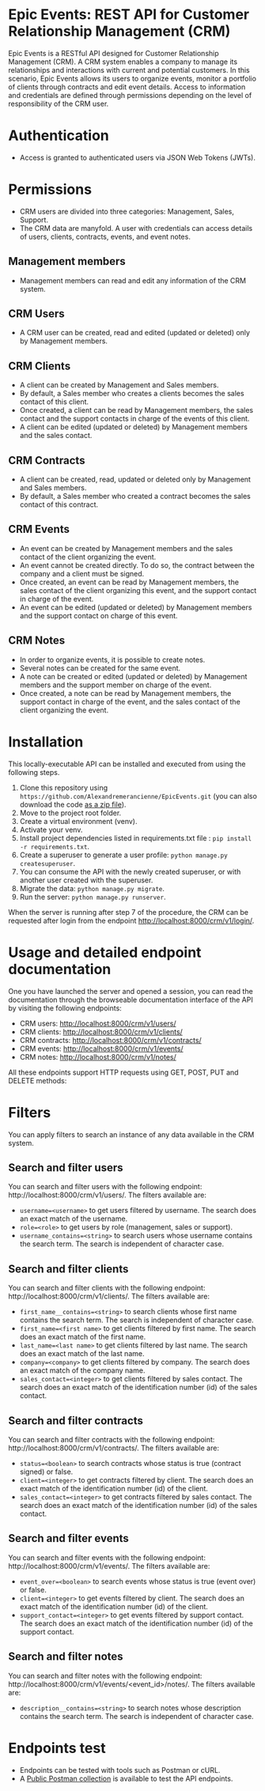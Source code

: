 # Epic Events: REST API for Customer Relationship Management (CRM)
Epic Events is a RESTful API designed for Customer Relationship Management (CRM). A CRM system enables a company to manage its relationships and interactions with current and potential customers. In this scenario, Epic Events allows its users to organize events, monitor a portfolio of clients through contracts and edit event details. Access to information and credentials are defined through permissions depending on the level of responsibility of the CRM user.  

# Authentication

* Access is granted to authenticated users via JSON Web Tokens (JWTs).

# Permissions
* CRM users are divided into three categories: Management, Sales, Support.
* The CRM data are manyfold. A user with credentials can access details of users, clients, contracts, events, and event notes.
## Management members
* Management members can read and edit any information of the CRM system.
## CRM Users
* A CRM user can be created, read and edited (updated or deleted) only by Management members.
## CRM Clients
* A client can be created by Management and Sales members.
* By default, a Sales member who creates a clients becomes the sales contact of this client.
* Once created, a client can be read by Management members, the sales contact and the support contacts in charge of the events of this client.
* A client can be edited (updated or deleted) by Management members and the sales contact.
## CRM Contracts
* A client can be created, read, updated or deleted only by Management and Sales members.
* By default, a Sales member who created a contract becomes the sales contact of this contract.
## CRM Events
* An event can be created by Management members and the sales contact of the client organizing the event.
* An event cannot be created directly. To do so, the contract between the company and a client must be signed.
* Once created, an event can be read by Management members, the sales contact of the client organizing this event, and the support contact in charge of the event.
* An event can be edited (updated or deleted) by Management members and the support contact on charge of this event.
## CRM Notes
* In order to organize events, it is possible to create notes.
* Several notes can be created for the same event.
* A note can be created or edited (updated or deleted) by Management members and the support member on charge of the event.
* Once created, a note can be read by Management members, the support contact in charge of the event, and the sales contact of the client organizing the event.  

# Installation  

This locally-executable API can be installed and executed from using the following steps.
1.	Clone this repository using `https://github.com/Alexandremerancienne/EpicEvents.git` (you can also download the code [as a zip file](https://github.com/Alexandremerancienne/EpicEvents/archive/refs/heads/main.zip)).
2.	Move to the project root folder.
3.	Create a virtual environment (venv).
4.	Activate your venv.
5.	Install project dependencies listed in requirements.txt file : `pip install -r requirements.txt`.
6.	Create a superuser to generate a user profile: `python manage.py createsuperuser`.
7.	You can consume the API with the newly created superuser, or with another user created with the superuser.
8.	Migrate the data: `python manage.py migrate`.
9.	Run the server: `python manage.py runserver`.  

When the server is running after step 7 of the procedure, the CRM can be requested after login from the endpoint [http://localhost:8000/crm/v1/login/](http://localhost:8000/crm/v1/login/).

# Usage and detailed endpoint documentation

One you have launched the server and opened a session, you can read the documentation through the browseable documentation interface of the API by visiting the following endpoints: 
* CRM users: [http://localhost:8000/crm/v1/users/](http://localhost:8000/crm/v1/users/)
* CRM clients: [http://localhost:8000/crm/v1/clients/](http://localhost:8000/crm/v1/clients/)
* CRM contracts: [http://localhost:8000/crm/v1/contracts/](http://localhost:8000/crm/v1/contracts/)
* CRM events: [http://localhost:8000/crm/v1/events/](http://localhost:8000/crm/v1/events/)
* CRM notes: [http://localhost:8000/crm/v1/notes/](http://localhost:8000/crm/v1/events/<event_id>/notes/)  

All these endpoints support HTTP requests using GET, POST, PUT and DELETE methods:

# Filters
You can apply filters to search an instance of any data available in the CRM system.
## Search and filter users
You can search and filter users with the following endpoint: http://localhost:8000/crm/v1/users/. The filters available are:
* `username=<username>` to get users filtered by username. The search does an exact match of the username.
* `role=<role>` to get users by role (management, sales or support).
* `username_contains=<string>` to search users whose username contains the search term. The search is independent of character case.

## Search and filter clients
You can search and filter clients with the following endpoint: http://localhost:8000/crm/v1/clients/. The filters available are:
* `first_name__contains=<string>` to search clients whose first name contains the search term. The search is independent of character case.
* `first_name=<first name>` to get clients filtered by first name. The search does an exact match of the first name.
* `last_name=<last name>` to get clients filtered by last name. The search does an exact match of the last name.
* `company=<company>` to get clients filtered by company. The search does an exact match of the company name.
* `sales_contact=<integer>` to get clients filtered by sales contact. The search does an exact match of the identification number (id) of the sales contact.


## Search and filter contracts
You can search and filter contracts with the following endpoint: http://localhost:8000/crm/v1/contracts/. The filters available are:
* `status=<boolean>` to search contracts whose status is true (contract signed) or false.
* `client=<integer>` to get contracts filtered by client. The search does an exact match of the identification number (id) of the client.
* `sales_contact=<integer>` to get contracts filtered by sales contact. The search does an exact match of the identification number (id) of the sales contact.

## Search and filter events
You can search and filter events with the following endpoint: http://localhost:8000/crm/v1/events/. The filters available are:
* `event_over=<boolean>` to search events whose status is true (event over) or false.
* `client=<integer>` to get events filtered by client. The search does an exact match of the identification number (id) of the client.
* `support_contact=<integer>` to get events filtered by support contact. The search does an exact match of the identification number (id) of the support contact.

## Search and filter notes
You can search and filter notes with the following endpoint: http://localhost:8000/crm/v1/events/<event_id>/notes/. The filters available are:
* `description__contains=<string>` to search notes whose description contains the search term. The search is independent of character case.

# Endpoints test
* Endpoints can be tested with tools such as Postman or cURL.
* A [Public Postman collection]( https://documenter.getpostman.com/view/15000046/TzzDLbHx) is available to test the API endpoints.
